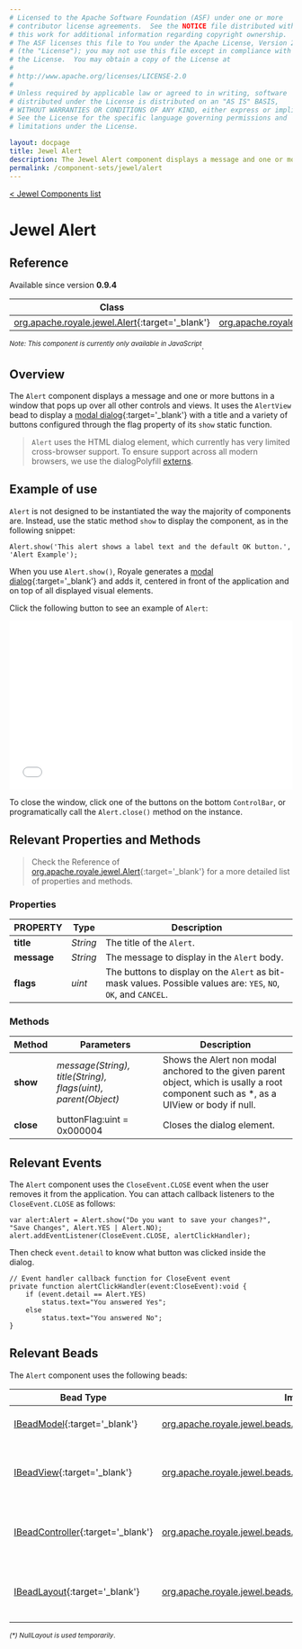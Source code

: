 ```yaml
---
# Licensed to the Apache Software Foundation (ASF) under one or more
# contributor license agreements.  See the NOTICE file distributed with
# this work for additional information regarding copyright ownership.
# The ASF licenses this file to You under the Apache License, Version 2.0
# (the "License"); you may not use this file except in compliance with
# the License.  You may obtain a copy of the License at
# 
# http://www.apache.org/licenses/LICENSE-2.0
# 
# Unless required by applicable law or agreed to in writing, software
# distributed under the License is distributed on an "AS IS" BASIS,
# WITHOUT WARRANTIES OR CONDITIONS OF ANY KIND, either express or implied.
# See the License for the specific language governing permissions and
# limitations under the License.

layout: docpage
title: Jewel Alert
description: The Jewel Alert component displays a message and one or more buttons in a window that pops up over all other controls and views.
permalink: /component-sets/jewel/alert
---
```

[< Jewel Components list](component-sets/jewel)

# Jewel Alert


## Reference
Available since version __0.9.4__

| Class                 	    | Extends                           | Implements	                    |
|------------------------------	|----------------------------------	|---------------------------------  |
| [org.apache.royale.jewel.Alert](https://royale.apache.org/asdoc/index.html#!org.apache.royale.jewel/Alert){:target='_blank'} | [org.apache.royale.jewel.Group](https://royale.apache.org/asdoc/index.html#!org.apache.royale.jewel/Group){:target='_blank'} | [org.apache.royale.core.IPopUp](https://royale.apache.org/asdoc/index.html#!org.apache.royale.core/IPopUp){:target='_blank'} 	|

<sup>_Note: This component is currently only available in JavaScript_</sup>.

## Overview

The `Alert` component displays a message and one or more buttons in a window that pops up over all other controls and views. 
It uses the `AlertView` bead to display a [modal dialog](https://en.wikipedia.org/wiki/Modal_window){:target='_blank'} with a title and a variety of buttons configured through the flag property of its `show` static function.

> `Alert` uses the HTML dialog element, which currently has very limited cross-browser support. To ensure support across all modern browsers, we use the dialogPolyfill [externs](features/externs).

## Example of use

`Alert` is not designed to be instantiated the way the majority of components are. Instead, use the static method `show` to display the component, as in the following snippet:

```as3
Alert.show('This alert shows a label text and the default OK button.', 'Alert Example');
```

When you use `Alert.show()`, Royale generates a [modal dialog](https://en.wikipedia.org/wiki/Modal_window){:target='_blank'} and adds it, centered in front of the application and on top of all displayed visual elements.

Click the following button to see an example of `Alert`:

<iframe frameborder="no" border="0" marginwidth="0" marginheight="0" 
width="100%" height="300" 
src="assets/BE0002_Using_Jewel_Alert_Control/index.html"></iframe>

To close the window, click one of the buttons on the bottom `ControlBar`, or programatically call the `Alert.close()` method on the instance.

## Relevant Properties and Methods

> Check the Reference of [org.apache.royale.jewel.Alert](https://royale.apache.org/asdoc/index.html#!org.apache.royale.jewel/Alert){:target='_blank'} for a more detailed list of properties and methods.

### Properties

| PROPERTY 	    | Type   	| Description                                                                                                	|
|--------------	|----------	|-----------------------------------------------------------------------------------------------------------	|
| __title__    	| _String_ 	| The title of the `Alert`.                                                                                      |
| __message__  	| _String_ 	| The message to display in the `Alert` body.                                                        	        |
| __flags__    	| _uint_   	| The buttons to display on the `Alert` as bit-mask values. Possible values are: `YES`, `NO`, `OK`, and `CANCEL`. 	|

### Methods

| Method    	| Parameters                                                    	| Description                                                                                                                      	|
|-----------	|---------------------------------------------------------------	|----------------------------------------------------------------------------------------------------------------------------------	|
| __show__   	| _message(String), title(String), flags(uint), parent(Object)_ 	| Shows the Alert non modal anchored to the given parent object, which is usally a root component such as *, as a UIView or body if null.	|
| __close__  	| buttonFlag:uint = 0x000004                                    	| Closes the dialog element.                                                                                                       	|

## Relevant Events

The `Alert` component uses the `CloseEvent.CLOSE` event when the user removes it from the application. You can attach callback listeners to the `CloseEvent.CLOSE` as follows:

```as3
var alert:Alert = Alert.show("Do you want to save your changes?", "Save Changes", Alert.YES | Alert.NO);
alert.addEventListener(CloseEvent.CLOSE, alertClickHandler);
```

Then check `event.detail` to know what button was clicked inside the dialog.

```as3
// Event handler callback function for CloseEvent event 
private function alertClickHandler(event:CloseEvent):void {
    if (event.detail == Alert.YES)
        status.text="You answered Yes";
    else
        status.text="You answered No";
}
```

## Relevant Beads

The `Alert` component uses the following beads:

| Bead Type       	| Implementation                                            	| Description                                    	|
|-----------------	|-----------------------------------------------------------	|------------------------------------------------	|
| [IBeadModel](https://royale.apache.org/asdoc/index.html#!org.apache.royale.core/IBeadModel){:target='_blank'}      	| [org.apache.royale.jewel.beads.models.AlertModel](https://royale.apache.org/asdoc/index.html#!org.apache.royale.jewel.beads.models/AlertModel){:target='_blank'}           	| The data model for the Alert.                   	|
| [IBeadView](https://royale.apache.org/asdoc/index.html#!org.apache.royale.core/IBeadView){:target='_blank'}       	| [org.apache.royale.jewel.beads.views.AlertView](https://royale.apache.org/asdoc/index.html#!org.apache.royale.jewel.beads.views/AlertView){:target='_blank'}           	| The bead used to create the elements of the Alert. 	|
| [IBeadController](https://royale.apache.org/asdoc/index.html#!org.apache.royale.core/IBeadController){:target='_blank'} 	| [org.apache.royale.jewel.beads.controllers.AlertController](https://royale.apache.org/asdoc/index.html#!org.apache.royale.jewel.beads.controllers/AlertController){:target='_blank'} 	| The bead used to handle input events.           	|
| [IBeadLayout](https://royale.apache.org/asdoc/index.html#!org.apache.royale.core/IBeadLayout){:target='_blank'}     	| [org.apache.royale.jewel.beads.layouts.NullLayout](){:target='_blank'}<sup>_(*)_</sup>  | The bead used to postion the elements of the Alert.       |

<sup>_(*) NullLayout is used temporarily_.</sup>

